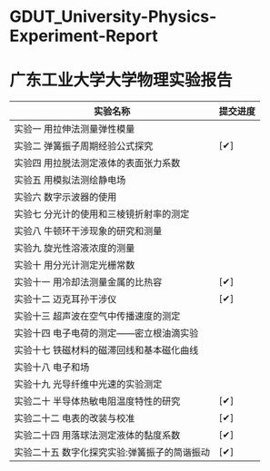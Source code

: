 # GDUT_University-Physics-Experiment-Report

# 广东工业大学大学物理实验报告

| 实验名称                                     | 提交进度 |
| -------------------------------------------- | -------- |
| 实验一 用拉伸法测量弹性模量                  |          |
| 实验二 弹簧振子周期经验公式探究              | [✔]     |
| 实验四 用拉脱法测定液体的表面张力系数        |          |
| 实验五 用模拟法测绘静电场                    |          |
| 实验六 数字示波器的使用                      |          |
| 实验七 分光计的使用和三棱镜折射率的测定      |          |
| 实验八 牛顿环干涉现象的研究和测量            |          |
| 实验九 旋光性溶液浓度的测量                  |          |
| 实验十 用分光计测定光栅常数                  |          |
| 实验十一 用冷却法测量金属的比热容            | [✔]     |
| 实验十二 迈克耳孙干涉仪                      | [✔]     |
| 实验十三 超声波在空气中传播速度的测定        |          |
| 实验十四 电子电荷的测定——密立根油滴实验    |          |
| 实验十七 铁磁材料的磁滞回线和基本磁化曲线    |          |
| 实验十八 电子和场                            |          |
| 实验十九 光导纤维中光速的实验测定            |          |
| 实验二十 半导体热敏电阻温度特性的研究        | [✔]     |
| 实验二十二 电表的改装与校准                  | [✔]     |
| 实验二十四 用落球法测定液体的黏度系数        | [✔]     |
| 实验二十五 数字化探究实验:弹簧振子的简谐振动 | [✔]     |
